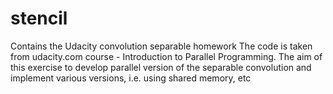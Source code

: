 # stencil
Contains the Udacity convolution separable homework
The code is taken from udacity.com course - Introduction to Parallel Programming. The aim of this exercise to develop parallel version of the separable convolution and implement various versions, i.e. using shared memory, etc
